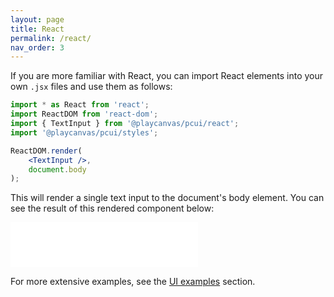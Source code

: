 ```yaml
---
layout: page
title: React
permalink: /react/
nav_order: 3
---
```


If you are more familiar with React, you can import React elements into your own `.jsx` files and use them as follows:

```jsx
import * as React from 'react';
import ReactDOM from 'react-dom';
import { TextInput } from '@playcanvas/pcui/react';
import '@playcanvas/pcui/styles';

ReactDOM.render(
    <TextInput />,
    document.body
);
```

This will render a single text input to the document's body element. You can see the result of this rendered component below:

<div class="highlighter-rouge example-background">
    <iframe src="../storybook/iframe?id=components-textinput--main&viewMode=story" style="border: none;" height="72px"></iframe>
</div>

For more extensive examples, see the [UI examples](/pcui/examples/) section.
